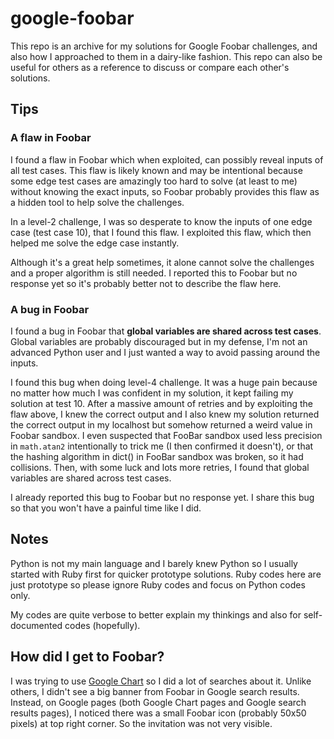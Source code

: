 # google-foobar
This repo is an archive for my solutions for Google Foobar challenges, and also how I approached to them in a dairy-like fashion.
This repo can also be useful for others as a reference to discuss or compare each other's solutions.

## Tips

### A flaw in Foobar

I found a flaw in Foobar which when exploited, can possibly reveal inputs of all test cases. This flaw is likely known and may be intentional because some edge test cases are amazingly too hard to solve (at least to me) without knowing the exact inputs, so Foobar probably provides this flaw as a hidden tool to help solve the challenges. 

In a level-2 challenge, I was so desperate to know the inputs of one edge case (test case 10), that I found this flaw. I exploited this flaw, which then helped me solve the edge case instantly. 

Although it's a great help sometimes, it alone cannot solve the challenges and a proper algorithm is still needed. I reported this to Foobar but no response yet so it's probably better not to describe the flaw here.

### A bug in Foobar

I found a bug in Foobar that **global variables are shared across test cases**. Global variables are probably discouraged but in my defense, I'm not an advanced Python user and I just wanted a way to avoid passing around the inputs. 

I found this bug when doing level-4 challenge. It was a huge pain because no matter how much I was confident in my solution, it kept failing my solution at test 10. After a massive amount of retries and by exploiting the flaw above, I knew the correct output and I also knew my solution returned the correct output in my localhost but somehow returned a weird value in Foobar sandbox. I even suspected that FooBar sandbox used less precision in `math.atan2` intentionally to trick me (I then confirmed it doesn't), or that the hashing algorithm in dict() in FooBar sandbox was broken, so it had collisions. Then, with some luck and lots more retries, I found that global variables are shared across test cases.

I already reported this bug to Foobar but no response yet. I share this bug so that you won't have a painful time like I did.

## Notes
Python is not my main language and I barely knew Python so I usually started with Ruby first for quicker prototype solutions. Ruby codes here are just prototype so please ignore Ruby codes and focus on Python codes only.

My codes are quite verbose to better explain my thinkings and also for self-documented codes (hopefully). 

## How did I get to Foobar?
I was trying to use [Google Chart](https://developers.google.com/chart/) so I did a lot of searches about it. Unlike others, I didn't see a big banner from Foobar in Google search results. Instead, on Google pages (both Google Chart pages and Google search results pages), I noticed there was a small Foobar icon (probably 50x50 pixels) at top right corner. So the invitation was not very visible. 